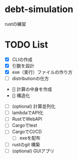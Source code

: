 # debt-simulation
rustの練習

# TODO List

- [x] CLIの作成
- [x] 引数を設計
- [x] exe（実行）ファイルの作り方
- [ ] distributionの仕方
- [] 計算の中身を作成
- [] 構造化
- [ ] (optional) 計算並列化
- [ ] lambdaでAPI化
- [ ] RustでWebAPI
- [ ] Cargoでtest
- [ ] CargoでCI/CD
  - [ ] exeを配布
- [ ] rustのgit 構築
- [ ] (optional) GUIアプリ

